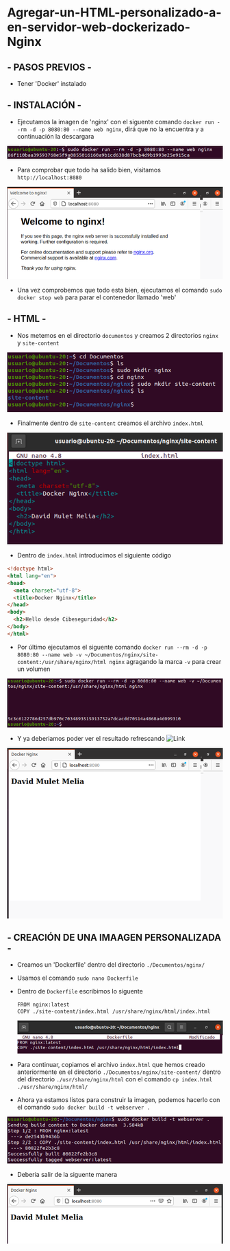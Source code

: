 # Agregar-un-HTML-personalizado-a-en-servidor-web-dockerizado-Nginx


## - PASOS PREVIOS -

- Tener 'Docker' instalado 


## - INSTALACIÓN -

- Ejecutamos la imagen de 'nginx' con el siguente comando `docker run --rm -d -p 8080:80 --name web nginx`, dirá que no la encuentra y a continuación la descargara

![img](https://github.com/DavidMuletMelia/Agregar-un-HTML-personalizado-a-en-servidor-web-dockerizado-Nginx/blob/main/nginxDocker/1.PNG)

- Para comprobar que todo ha salido bien, visitamos `http://localhost:8080`

![img](https://github.com/DavidMuletMelia/Agregar-un-HTML-personalizado-a-en-servidor-web-dockerizado-Nginx/blob/main/nginxDocker/2.PNG)

- Una vez comprobemos que todo esta bien, ejecutamos el comando `sudo docker stop web` para parar el contenedor llamado 'web'


## - HTML -

- Nos metemos en el directorio `documentos` y creamos 2 directorios `nginx` y `site-content`

![img](https://github.com/DavidMuletMelia/Agregar-un-HTML-personalizado-a-en-servidor-web-dockerizado-Nginx/blob/main/nginxDocker/4.PNG)

- Finalmente dentro de `site-content` creamos el archivo `index.html`

![img](https://github.com/DavidMuletMelia/Agregar-un-HTML-personalizado-a-en-servidor-web-dockerizado-Nginx/blob/main/nginxDocker/5.PNG)

- Dentro de `index.html` introducimos el siguiente código

```html
<!doctype html>
<html lang="en">
<head>
  <meta charset="utf-8">
  <title>Docker Nginx</title>
</head>
<body>
  <h2>Hello desde Cibeseguridad</h2>
</body>
</html>
```

- Por último ejecutamos el siguente comando `docker run --rm -d -p 8080:80 --name web -v ~/Documentos/nginx/site-content:/usr/share/nginx/html nginx` agragando la marca `-v` para crear un volumen

![img](https://github.com/DavidMuletMelia/Agregar-un-HTML-personalizado-a-en-servidor-web-dockerizado-Nginx/blob/main/nginxDocker/6.PNG)

- Y ya deberiamos poder ver el resultado refrescando ![Link](http://localhost:8080)

![img](https://github.com/DavidMuletMelia/Agregar-un-HTML-personalizado-a-en-servidor-web-dockerizado-Nginx/blob/main/nginxDocker/7.PNG)

## - CREACIÓN DE UNA IMAAGEN PERSONALIZADA -

- Creamos un 'Dockerfile' dentro del directorio `./Documentos/nginx/`
- Usamos el comando `sudo nano Dockerfile`
- Dentro de `Dockerfile` escribimos lo siguente
    ```
   FROM nginx:latest
   COPY ./site-content/index.html /usr/share/nginx/html/index.html
    ```
    
    ![img](https://github.com/DavidMuletMelia/Agregar-un-HTML-personalizado-a-en-servidor-web-dockerizado-Nginx/blob/main/nginxDocker/8.PNG)

- Para continuar, copiamos el archivo `index.html` que hemos creado anteriormente en el directorio `./Documentos/nginx/site-content/` dentro del directorio `./usr/share/nginx/html` con el comando `cp index.html ./usr/share/nginx/html/`

- Ahora ya estamos listos para construir la imagen, podemos hacerlo con el comando `sudo docker build -t webserver .`

![img](https://github.com/DavidMuletMelia/Agregar-un-HTML-personalizado-a-en-servidor-web-dockerizado-Nginx/blob/main/nginxDocker/9bis.PNG)

- Deberia salir de la siguente manera

![img](https://github.com/DavidMuletMelia/Agregar-un-HTML-personalizado-a-en-servidor-web-dockerizado-Nginx/blob/main/nginxDocker/10.PNG)

